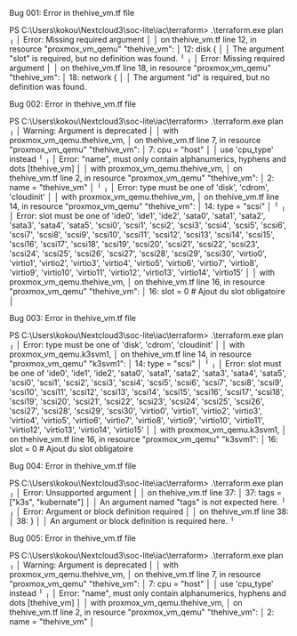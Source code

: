 Bug 001: Error in thehive_vm.tf file

PS C:\Users\kokou\Nextcloud3\soc-lite\iac\terraform> .\terraform.exe plan
╷
│ Error: Missing required argument
│
│   on thehive_vm.tf line 12, in resource "proxmox_vm_qemu" "thehive_vm":
│   12:   disk {
│
│ The argument "slot" is required, but no definition was found.
╵
╷
│ Error: Missing required argument
│
│   on thehive_vm.tf line 18, in resource "proxmox_vm_qemu" "thehive_vm":
│   18:   network {
│
│ The argument "id" is required, but no definition was found.

Bug 002: Error in thehive_vm.tf file

PS C:\Users\kokou\Nextcloud3\soc-lite\iac\terraform> .\terraform.exe plan
╷
│ Warning: Argument is deprecated
│
│   with proxmox_vm_qemu.thehive_vm,
│   on thehive_vm.tf line 7, in resource "proxmox_vm_qemu" "thehive_vm":
│    7:   cpu     = "host"
│
│ use 'cpu_type' instead
╵
╷
│ Error: "name", must only contain alphanumerics, hyphens and dots [thehive_vm]
│
│   with proxmox_vm_qemu.thehive_vm,
│   on thehive_vm.tf line 2, in resource "proxmox_vm_qemu" "thehive_vm":
│    2:   name        = "thehive_vm"
│
╵
╷
│ Error: type must be one of 'disk', 'cdrom', 'cloudinit'
│
│   with proxmox_vm_qemu.thehive_vm,
│   on thehive_vm.tf line 14, in resource "proxmox_vm_qemu" "thehive_vm":
│   14:     type    = "scsi"
│
╵
╷
│ Error: slot must be one of 'ide0', 'ide1', 'ide2', 'sata0', 'sata1', 'sata2', 'sata3', 'sata4', 'sata5', 'scsi0', 'scsi1', 'scsi2', 'scsi3', 'scsi4', 'scsi5', 'scsi6', 'scsi7', 'scsi8', 'scsi9', 'scsi10', 'scsi11', 'scsi12', 'scsi13', 'scsi14', 'scsi15', 'scsi16', 'scsi17', 'scsi18', 'scsi19', 'scsi20', 'scsi21', 'scsi22', 'scsi23', 'scsi24', 'scsi25', 'scsi26', 'scsi27', 'scsi28', 'scsi29', 'scsi30', 'virtio0', 'virtio1', 'virtio2', 'virtio3', 'virtio4', 'virtio5', 'virtio6', 'virtio7', 'virtio8', 'virtio9', 'virtio10', 'virtio11', 'virtio12', 'virtio13', 'virtio14', 'virtio15'
│
│   with proxmox_vm_qemu.thehive_vm,
│   on thehive_vm.tf line 16, in resource "proxmox_vm_qemu" "thehive_vm":
│   16:     slot    = 0  # Ajout du slot obligatoire
│

Bug 003: Error in thehive_vm.tf file

PS C:\Users\kokou\Nextcloud3\soc-lite\iac\terraform> .\terraform.exe plan
╷
│ Error: type must be one of 'disk', 'cdrom', 'cloudinit'
│
│   with proxmox_vm_qemu.k3svm1,
│   on thehive_vm.tf line 14, in resource "proxmox_vm_qemu" "k3svm1":
│   14:     type    = "scsi"
│
╵
╷
│ Error: slot must be one of 'ide0', 'ide1', 'ide2', 'sata0', 'sata1', 'sata2', 'sata3', 'sata4', 'sata5', 'scsi0', 'scsi1', 'scsi2', 'scsi3', 'scsi4', 'scsi5', 'scsi6', 'scsi7', 'scsi8', 'scsi9', 'scsi10', 'scsi11', 'scsi12', 'scsi13', 'scsi14', 'scsi15', 'scsi16', 'scsi17', 'scsi18', 'scsi19', 'scsi20', 'scsi21', 'scsi22', 'scsi23', 'scsi24', 'scsi25', 'scsi26', 'scsi27', 'scsi28', 'scsi29', 'scsi30', 'virtio0', 'virtio1', 'virtio2', 'virtio3', 'virtio4', 'virtio5', 'virtio6', 'virtio7', 'virtio8', 'virtio9', 'virtio10', 'virtio11', 'virtio12', 'virtio13', 'virtio14', 'virtio15'
│
│   with proxmox_vm_qemu.k3svm1,
│   on thehive_vm.tf line 16, in resource "proxmox_vm_qemu" "k3svm1":
│   16:     slot    = 0  # Ajout du slot obligatoire

Bug 004: Error in thehive_vm.tf file

PS C:\Users\kokou\Nextcloud3\soc-lite\iac\terraform> .\terraform.exe plan
╷
│ Error: Unsupported argument
│
│   on thehive_vm.tf line 37:
│   37:   tags = ["k3s", "kubernate"]
│
│ An argument named "tags" is not expected here.
╵
╷
│ Error: Argument or block definition required
│
│   on thehive_vm.tf line 38:
│   38: }
│
│ An argument or block definition is required here.
╵

Bug 005: Error in thehive_vm.tf file

PS C:\Users\kokou\Nextcloud3\soc-lite\iac\terraform> .\terraform.exe plan   
╷
│ Warning: Argument is deprecated
│
│   with proxmox_vm_qemu.thehive_vm,
│   on thehive_vm.tf line 7, in resource "proxmox_vm_qemu" "thehive_vm":
│    7:   cpu     = "host"
│
│ use 'cpu_type' instead
╵
╷
│ Error: "name", must only contain alphanumerics, hyphens and dots [thehive_vm]
│
│   with proxmox_vm_qemu.thehive_vm,
│   on thehive_vm.tf line 2, in resource "proxmox_vm_qemu" "thehive_vm":
│    2:   name        = "thehive_vm"
│